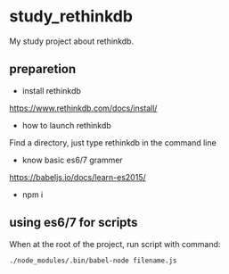 # study_rethinkdb

My study project about rethinkdb.

## preparetion

- install rethinkdb

https://www.rethinkdb.com/docs/install/

- how to launch rethinkdb

Find a directory, just type rethinkdb in the command line

- know basic es6/7 grammer

https://babeljs.io/docs/learn-es2015/

- npm i

## using es6/7 for scripts

When at the root of the project, run script with command:

```
./node_modules/.bin/babel-node filename.js
```

